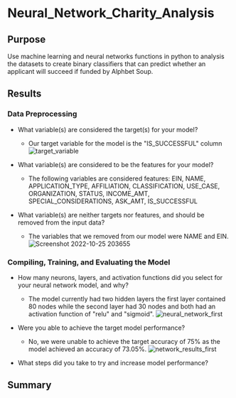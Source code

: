 # Neural_Network_Charity_Analysis

## Purpose
Use machine learning and neural networks functions in python to analysis the datasets to create binary classifiers that can predict whether an applicant will succeed if funded by Alphbet Soup.

## Results
### Data Preprocessing
* What variable(s) are considered the target(s) for your model?
  * Our target variable for the model is the "IS_SUCCESSFUL" column
  ![target_variable](https://user-images.githubusercontent.com/108701073/197907212-e44f758c-dcdf-4986-ba23-0e06af8f5d89.png)
  
* What variable(s) are considered to be the features for your model?
  * The following variables are considered features: EIN, NAME, APPLICATION_TYPE, AFFILIATION, CLASSIFICATION, USE_CASE, ORGANIZATION, STATUS, INCOME_AMT, SPECIAL_CONSIDERATIONS, ASK_AMT, IS_SUCCESSFUL
  
* What variable(s) are neither targets nor features, and should be removed from the input data?
  * The variables that we removed from our model were NAME and EIN.
  ![Screenshot 2022-10-25 203655](https://user-images.githubusercontent.com/108701073/197907625-518b7aed-b229-4521-aa58-584b192c40a2.png)

 
### Compiling, Training, and Evaluating the Model
* How many neurons, layers, and activation functions did you select for your neural network model, and why?
  * The model currently had two hidden layers the first layer contained 80 nodes while the second layer had 30 nodes and both had an activation function of "relu" and "sigmoid".
![neural_network_first](https://user-images.githubusercontent.com/108701073/197908182-4c461822-629f-43da-987a-4878377d80b4.png)

* Were you able to achieve the target model performance?
  * No, we were unable to achieve the target accuracy of 75% as the model achieved an accuracy of 73.05%.
![network_results_first](https://user-images.githubusercontent.com/108701073/197908511-c990092c-f315-424e-8d18-cc25bbaa9737.png)


* What steps did you take to try and increase model performance?

## Summary
